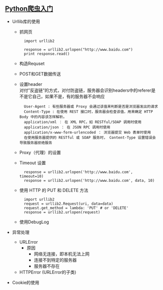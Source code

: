 [Python爬虫入门](http://python.jobbole.com/81332/)
----------------------------

- Urllib库的使用
    + 抓网页
            
            import urllib2
 
            response = urllib2.urlopen("http://www.baidu.com")
            print response.read()

    + 构造Requset
    + POST和GET数据传送
    + 设置header   
    对付”反盗链”的方式，对付防盗链，服务器会识别headers中的referer是不是它自己，如果不是，有的服务器不会响应

            User-Agent : 有些服务器或 Proxy 会通过该值来判断是否是浏览器发出的请求
            Content-Type : 在使用 REST 接口时，服务器会检查该值，用来确定 HTTP Body 中的内容该怎样解析。
            application/xml ： 在 XML RPC，如 RESTful/SOAP 调用时使用
            application/json ： 在 JSON RPC 调用时使用
            application/x-www-form-urlencoded ： 浏览器提交 Web 表单时使用
            在使用服务器提供的 RESTful 或 SOAP 服务时， Content-Type 设置错误会导致服务器拒绝服务
    + Proxy（代理）的设置
    + Timeout 设置
        
            response = urllib2.urlopen('http://www.baidu.com', timeout=10)
            response = urllib2.urlopen('http://www.baidu.com', data, 10)
    + 使用 HTTP 的 PUT 和 DELETE 方法
    
            import urllib2
            request = urllib2.Request(uri, data=data)
            request.get_method = lambda: 'PUT' # or 'DELETE'
            response = urllib2.urlopen(request)
    + 使用DebugLog

- 异常处理
    + URLError
        * 原因
            - 网络无连接，即本机无法上网
            - 连接不到特定的服务器
            - 服务器不存在
    + HTTPError (URLError的子类)

- Cookie的使用
